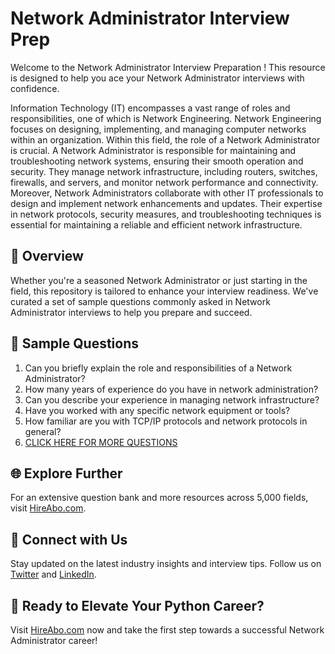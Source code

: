 # Network Administrator Interview Prep

Welcome to the Network Administrator Interview Preparation ! This resource is designed to help you ace your Network Administrator interviews with confidence.

Information Technology (IT) encompasses a vast range of roles and responsibilities, one of which is Network Engineering. Network Engineering focuses on designing, implementing, and managing computer networks within an organization. Within this field, the role of a Network Administrator is crucial. A Network Administrator is responsible for maintaining and troubleshooting network systems, ensuring their smooth operation and security. They manage network infrastructure, including routers, switches, firewalls, and servers, and monitor network performance and connectivity. Moreover, Network Administrators collaborate with other IT professionals to design and implement network enhancements and updates. Their expertise in network protocols, security measures, and troubleshooting techniques is essential for maintaining a reliable and efficient network infrastructure.

## 🚀 Overview

Whether you're a seasoned Network Administrator or just starting in the field, this repository is tailored to enhance your interview readiness. We've curated a set of sample questions commonly asked in Network Administrator interviews to help you prepare and succeed.

## 📝 Sample Questions

1. Can you briefly explain the role and responsibilities of a Network Administrator?
2. How many years of experience do you have in network administration?
3. Can you describe your experience in managing network infrastructure?
4. Have you worked with any specific network equipment or tools?
5. How familiar are you with TCP/IP protocols and network protocols in general?
6. [CLICK HERE FOR MORE QUESTIONS](https://hireabo.com/job/0_1_2/Network%20Administrator)

## 🌐 Explore Further

For an extensive question bank and more resources across 5,000 fields, visit [HireAbo.com](https://www.hireabo.com).

## 📱 Connect with Us

Stay updated on the latest industry insights and interview tips. Follow us on [Twitter](https://twitter.com/hireabo) and [LinkedIn](https://www.linkedin.com/in/hire-abo-3609972a8/).

## 🚀 Ready to Elevate Your Python Career?

Visit [HireAbo.com](https://www.hireabo.com) now and take the first step towards a successful Network Administrator career!